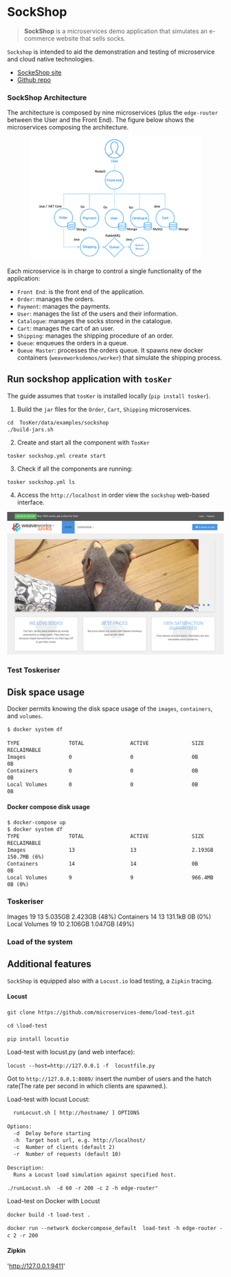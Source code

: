 # SockShop

> **SockShop** is a microservices demo application that simulates an e-commerce website that sells socks.

`Sockshop` is intended to aid the demonstration and testing of microservice and cloud native technologies.

  - [SockeShop site](https://microservices-demo.github.io/)
  - [Github repo](https://github.com/microservices-demo)

### SockShop Architecture
The architecture is composed by nine microservices (plus the `edge-router` between the User and the Front End).
The figure below shows the microservices composing the architecture.

<div style="text-align:center">
  <img src="docs/img/Architecture.png" alt="Drawing" style="width: 400px" />
</div>


Each microservice is in charge to control a single functionality of the application:
- `Front End`: is the front end of the application.
- `Order`: manages the orders.
- `Payment`: manages the payments.
- `User`: manages the list of the users and their information.
- `Catalogue`: manages the  socks stored in the catalogue.
- `Cart`: manages the cart of an user.
- `Shipping`: manages the shipping procedure of an order.
- `Queue`: enqueues the orders in a queue.
- `Queue Master`: processes the orders queue. It spawns new docker containers (`weaveworksdemos/worker`) that simulate the shipping process.

## Run sockshop application with `tosKer`
The guide assumes that `tosKer` is installed locally (`pip install tosker`).

1. Build the `jar` files for the `Order`, `Cart`, `Shipping` microservices.
```
cd  TosKer/data/examples/sockshop
./build-jars.sh
```
2. Create and start all the component with `TosKer`
 ```
 tosker sockshop.yml create start
 ```

3. Check if all the components are running:
 ```
 tosker sockshop.yml ls
 ```

4. Access the `http://localhost` in order view the `sockshop` web-based interface.

<div style="text-align:center">
  <img src="docs/img/sockshop.png" alt="Drawing" style="width: 600px" />
</div>




### Test Toskeriser

## Disk space usage
Docker permits knowing the disk space usage of the `images`, `containers`, and `volumes`.
```
$ docker system df

TYPE                TOTAL               ACTIVE              SIZE                RECLAIMABLE
Images              0                   0                   0B                  0B
Containers          0                   0                   0B                  0B
Local Volumes       0                   0                   0B                  0B
```

#### Docker compose disk usage

```
$ docker-compose up
$ docker system df
TYPE                TOTAL               ACTIVE              SIZE                RECLAIMABLE
Images              13                  13                  2.193GB             150.7MB (6%)
Containers          14                  14                  0B                  0B
Local Volumes       9                   9                   966.4MB             0B (0%)
```


### Toskeriser

Images              19                  13                  5.035GB             2.423GB (48%)
Containers          14                  13                  131.1kB             0B (0%)
Local Volumes       19                  10                  2.106GB             1.047GB (49%)

### Load of the system





 ## Additional features
 `SockShop` is equipped also with a `Locust.io` load testing, a `Zipkin` tracing.


 #### Locust

 `git clone https://github.com/microservices-demo/load-test.git`

 `cd \load-test`

 `pip install locustio`

 Load-test with locust.py (and web interface):

 `locust --host=http://127.0.0.1 -f  locustfile.py `

 Got to `http://127.0.0.1:8089/` insert the number of users and the hatch rate(The rate per second in which clients are spawned.).


 Load-test  with locust Locust:
 ```Usage:
   runLocust.sh [ http://hostname/ ] OPTIONS

 Options:
   -d  Delay before starting
   -h  Target host url, e.g. http://localhost/
   -c  Number of clients (default 2)
   -r  Number of requests (default 10)

 Description:
   Runs a Locust load simulation against specified host.
 ```

 `./runLocust.sh  -d 60 -r 200 -c 2 -h edge-router" `


 Load-test on Docker with Locust

 `docker build -t load-test .`

 `docker run --network dockercompose_default  load-test -h edge-router -c 2 -r 200 `


 ####  Zipkin

  'http://127.0.0.1:9411'


<!-- ## front-end

`front-end` default [endpoints](https://github.com/microservices-demo/front-end/blob/master/api/endpoints.js)

```
module.exports = {
    catalogueUrl:  util.format("http://catalogue%s", domain),
    tagsUrl:       util.format("http://catalogue%s/tags", domain),
    cartsUrl:      util.format("http://carts%s/carts", domain),
    ordersUrl:     util.format("http://orders%s", domain),
    customersUrl:  util.format("http://user%s/customers", domain),
    addressUrl:    util.format("http://user%s/addresses", domain),
    cardsUrl:      util.format("http://user%s/cards", domain),
    loginUrl:      util.format("http://user%s/login", domain),
    registerUrl:   util.format("http://user%s/register", domain),
};
```


## user

``` $ /user -h
Usage of /user:
  -database string
    	Database to use, Mongodb or ... (default "mongodb")
  -link-domain string
    	HATEAOS link domain (default "user")
  -mongo-host string
    	Mongo host (default "user-db")
  -mongo-password string
    	Mongo password
  -mongo-user string
    	Mongo user
  -port string
    	Port on which to run (default "8084")
  -zipkin string
    	Zipkin address
```

## orders

`java.sh` script launched inside the `weaveworksdemos/msd-java:8u131` for running the `orders` Software.

``` /usr/local/bin # cat java.sh
#!/bin/sh

if [ -z "$JAVA_OPTS" ]; then
  JAVA_OPTS="-XX:+UnlockExperimentalVMOptions -XX:+UseCGroupMemoryLimitForHeap -XX:MaxRAMFraction=1 -XX:UseG1GC"
fi
```

API.
- GET http://0.0.0.0:8082/health : return a json

## payment

`Payments`  microservice help.

```root@a76dbadda182:/go/src/github.com/microservices-demo/payment# /app/main -h
    Usage of /app/main:
      -decline float
        	Decline payments over certain amount (default 100)
      -port string
        	Port to bind HTTP listener (default "8080")
      -zipkin string
        	Zipkin address -->
```
